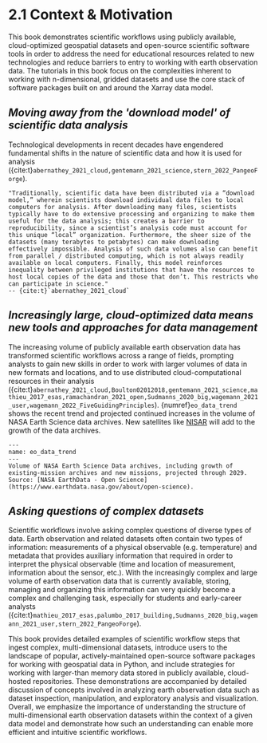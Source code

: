 # 2.1 Context & Motivation

This book demonstrates scientific workflows using publicly available, cloud-optimized geospatial datasets and open-source scientific software tools in order to address the need for educational resources related to new technologies and reduce barriers to entry to working with earth observation data. The tutorials in this book focus on the complexities inherent to working with n-dimensional, gridded datasets and use the core stack of software packages built on and around the Xarray data model.

## *Moving away from the 'download model' of scientific data analysis*

Technological developments in recent decades have engendered fundamental shifts in the nature of scientific data and how it is used for analysis ({cite:t}`abernathey_2021_cloud,gentemann_2021_science,stern_2022_PangeoForge`).

```{epigraph}
"Traditionally, scientific data have been distributed via a “download model,” wherein scientists download individual data files to local computers for analysis. After downloading many files, scientists typically have to do extensive processing and organizing to make them useful for the data analysis; this creates a barrier to reproducibility, since a scientist’s analysis code must account for this unique “local” organization. Furthermore, the sheer size of the datasets (many terabytes to petabytes) can make downloading effectively impossible. Analysis of such data volumes also can benefit from parallel / distributed computing, which is not always readily available on local computers. Finally, this model reinforces inequality between privileged institutions that have the resources to host local copies of the data and those that don’t. This restricts who can participate in science."
-- {cite:t}`abernathey_2021_cloud`
```

## *Increasingly large, cloud-optimized data means new tools and approaches for data management*

The increasing volume of publicly available earth observation data has transformed scientific workflows across a range of fields, prompting analysts to gain new skills in order to work with larger volumes of data in new formats and locations, and to use distributed cloud-computational resources in their analysis ({cite:t}`abernathey_2021_cloud,Boulton02012018,gentemann_2021_science,mathieu_2017_esas,ramachandran_2021_open,Sudmanns_2020_big,wagemann_2021_user,wagemann_2022_FiveGuidingPrinciples`). {numref}`eo_data_trend` shows the recent trend and projected continued increases in the volume of NASA Earth Science data archives. New satellites like [NISAR](https://nisar.jpl.nasa.gov/) will add to the growth of the data archives.

```{figure} imgs/fy24-projection-chart.png
---
name: eo_data_trend
---
Volume of NASA Earth Science Data archives, including growth of existing-mission archives and new missions, projected through 2029. Source: [NASA EarthData - Open Science](https://www.earthdata.nasa.gov/about/open-science).
```

## *Asking questions of complex datasets*

Scientific workflows involve asking complex questions of diverse types of data. Earth observation and related datasets often contain two types of information: measurements of a physical observable (e.g. temperature) and metadata that provides auxiliary information that required in order to interpret the physical observable (time and location of measurement, information about the sensor, etc.). With the increasingly complex and large volume of earth observation data that is currently available, storing, managing and organizing this information can very quickly become a complex and challenging task, especially for students and early-career analysts ({cite:t}`mathieu_2017_esas,palumbo_2017_building,Sudmanns_2020_big,wagemann_2021_user,stern_2022_PangeoForge`). 

This book provides detailed examples of scientific workflow steps that ingest complex, multi-dimensional datasets, introduce users to the landscape of popular, actively-maintained open-source software packages for working with geospatial data in Python, and include strategies for working with larger-than memory data stored in publicly available, cloud-hosted repositories. These demonstrations are accompanied by detailed discussion of concepts involved in analyzing earth observation data such as dataset inspection, manipulation, and exploratory analysis and visualization. Overall, we emphasize the importance of understanding the structure of multi-dimensional earth observation datasets within the context of a given data model and demonstrate how such an understanding can enable more efficient and intuitive scientific workflows. 




 